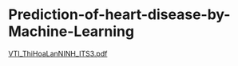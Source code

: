 # Prediction-of-heart-disease-by-Machine-Learning

[VTI_ThiHoaLanNINH_ITS3.pdf](https://github.com/NinhLan/Prediction-of-heart-disease-by-Machine-Learning/files/13271011/VTI_ThiHoaLanNINH_ITS3.pdf)
